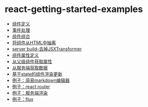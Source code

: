 # react-getting-started-examples


<ul>
	<li><a href="define-a-component.html">组件定义</a></li>
	<li><a href="add-event.html">事件处理</a></li>
	<li><a href="compose-components.html">组件组合</a></li>
	<li><a href="separate-file.html">将组件从HTML中抽离</a></li>
	<li><a href="server-build-without-transform.html">server build-去掉JSXTransformer</a></li>
	<li><a href="using-properties.html">组件属性定义</a></li>
	<li><a href="get-props-from-parent.html">从父级组件获取属性</a></li>
	<li><a href="fetch-data-from-server.html">从服务端获取数据</a></li>
	<li><a href="update-if-state-change.html">基于state的组件渲染更新</a></li>
	<li><a href="work-with-other-library.html">例子：简易markdown编辑器</a></li>
	<li><a href="react-router-getting-started.html">例子：react router</a></li>
    <li><a href="server.html">例子：服务端渲染</a></li>
    <li><a href="flux-started.html">例子：flux</a></li>
</ul>